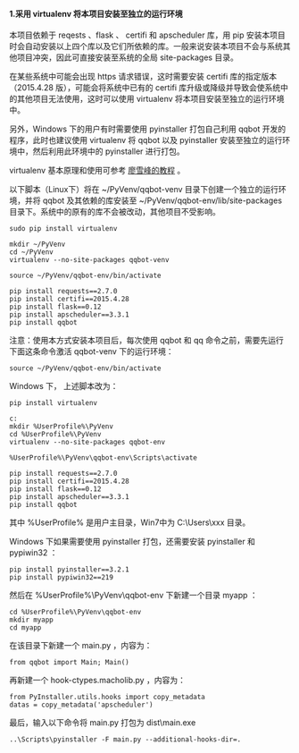 #### 1.采用 virtualenv 将本项目安装至独立的运行环境

本项目依赖于 reqests 、flask 、 certifi 和 apscheduler 库，用 pip 安装本项目时会自动安装以上四个库以及它们所依赖的库。一般来说安装本项目不会与系统其他项目冲突，因此可直接安装至系统的全局 site-packages 目录。

在某些系统中可能会出现 https 请求错误，这时需要安装 certifi 库的指定版本（2015.4.28 版），可能会将系统中已有的 certifi 库升级或降级并导致会使系统中的其他项目无法使用，这时可以使用 virtualenv 将本项目安装至独立的运行环境中。

另外，Windows 下的用户有时需要使用 pyinstaller 打包自己利用 qqbot 开发的程序，此时也建议使用 virtualenv 将 qqbot 以及 pyinstaller 安装至独立的运行环境中，然后利用此环境中的 pyinstaller 进行打包。

virtualenv 基本原理和使用可参考 [廖雪峰的教程](http://www.liaoxuefeng.com/wiki/0014316089557264a6b348958f449949df42a6d3a2e542c000/001432712108300322c61f256c74803b43bfd65c6f8d0d0000) 。

以下脚本（Linux下）将在 ~/PyVenv/qqbot-venv 目录下创建一个独立的运行环境，并将 qqbot 及其依赖的库安装至 ~/PyVenv/qqbot-env/lib/site-packages 目录下。系统中的原有的库不会被改动，其他项目不受影响。

    sudo pip install virtualenv

    mkdir ~/PyVenv
    cd ~/PyVenv
    virtualenv --no-site-packages qqbot-venv

    source ~/PyVenv/qqbot-env/bin/activate

    pip install requests==2.7.0
    pip install certifi==2015.4.28
    pip install flask==0.12
    pip install apscheduler==3.3.1
    pip install qqbot

注意：使用本方式安装本项目后，每次使用 qqbot 和 qq 命令之前，需要先运行下面这条命令激活 qqbot-venv 下的运行环境：

    source ~/PyVenv/qqbot-env/bin/activate

Windows 下， 上述脚本改为：

    pip install virtualenv
    
    c:
    mkdir %UserProfile%\PyVenv
    cd %UserProfile%\PyVenv
    virtualenv --no-site-packages qqbot-env

    %UserProfile%\PyVenv\qqbot-env\Scripts\activate

    pip install requests==2.7.0
    pip install certifi==2015.4.28
    pip install flask==0.12
    pip install apscheduler==3.3.1
    pip install qqbot

其中 %UserProfile% 是用户主目录，Win7中为 C:\Users\xxx 目录。

Windows 下如果需要使用 pyinstaller 打包，还需要安装 pyinstaller 和 pypiwin32 ：

    pip install pyinstaller==3.2.1
    pip install pypiwin32==219

然后在 %UserProfile%\PyVenv\qqbot-env 下新建一个目录 myapp ：
    
    cd %UserProfile%\PyVenv\qqbot-env
    mkdir myapp
    cd myapp

在该目录下新建一个 main.py ，内容为：

    from qqbot import Main; Main()

再新建一个 hook-ctypes.macholib.py ，内容为：

    from PyInstaller.utils.hooks import copy_metadata
    datas = copy_metadata('apscheduler')

最后，输入以下命令将 main.py 打包为 dist\main.exe

    ..\Scripts\pyinstaller -F main.py --additional-hooks-dir=.
